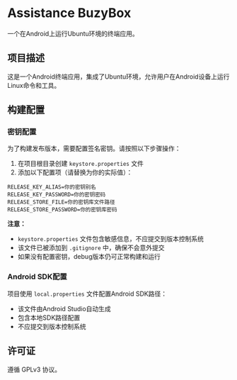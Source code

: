 ﻿# Assistance BuzyBox

一个在Android上运行Ubuntu环境的终端应用。

## 项目描述

这是一个Android终端应用，集成了Ubuntu环境，允许用户在Android设备上运行Linux命令和工具。

## 构建配置

### 密钥配置

为了构建发布版本，需要配置签名密钥。请按照以下步骤操作：

1. 在项目根目录创建 `keystore.properties` 文件
2. 添加以下配置项（请替换为你的实际值）：

```properties
RELEASE_KEY_ALIAS=你的密钥别名
RELEASE_KEY_PASSWORD=你的密钥密码
RELEASE_STORE_FILE=你的密钥库文件路径
RELEASE_STORE_PASSWORD=你的密钥库密码
```

**注意：**
- `keystore.properties` 文件包含敏感信息，不应提交到版本控制系统
- 该文件已被添加到 `.gitignore` 中，确保不会意外提交
- 如果没有配置密钥，debug版本仍可正常构建和运行

### Android SDK配置

项目使用 `local.properties` 文件配置Android SDK路径：
- 该文件由Android Studio自动生成
- 包含本地SDK路径配置
- 不应提交到版本控制系统

## 许可证

遵循 GPLv3 协议。
